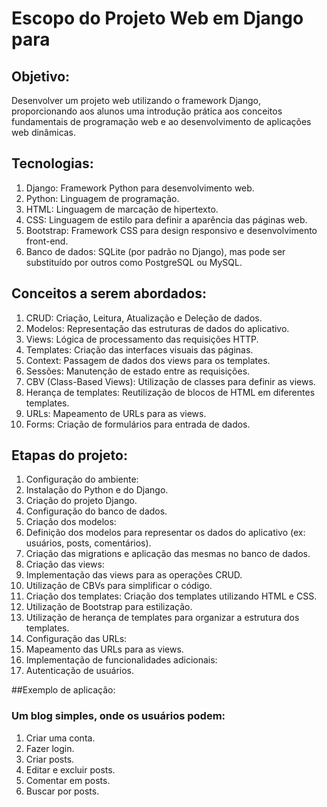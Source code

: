 # Escopo do Projeto Web em Django para
## Objetivo:

Desenvolver um projeto web utilizando o framework Django, proporcionando aos alunos uma introdução prática aos conceitos fundamentais de programação web e ao desenvolvimento de aplicações web dinâmicas.

## Tecnologias:

1. Django: Framework Python para desenvolvimento web.
2. Python: Linguagem de programação.
3. HTML: Linguagem de marcação de hipertexto.
4. CSS: Linguagem de estilo para definir a aparência das páginas web.
5. Bootstrap: Framework CSS para design responsivo e desenvolvimento front-end.
6. Banco de dados: SQLite (por padrão no Django), mas pode ser substituído por outros como PostgreSQL ou MySQL.

## Conceitos a serem abordados:

1. CRUD: Criação, Leitura, Atualização e Deleção de dados.
2. Modelos: Representação das estruturas de dados do aplicativo.
3. Views: Lógica de processamento das requisições HTTP.
4. Templates: Criação das interfaces visuais das páginas.
5. Context: Passagem de dados dos views para os templates.
6. Sessões: Manutenção de estado entre as requisições.
7. CBV (Class-Based Views): Utilização de classes para definir as views.
8. Herança de templates: Reutilização de blocos de HTML em diferentes templates.
9. URLs: Mapeamento de URLs para as views.
10. Forms: Criação de formulários para entrada de dados.

## Etapas do projeto:

1. Configuração do ambiente:
2. Instalação do Python e do Django.
3. Criação do projeto Django.
4. Configuração do banco de dados.
5. Criação dos modelos:
6. Definição dos modelos para representar os dados do aplicativo (ex: usuários, posts, comentários).
7. Criação das migrations e aplicação das mesmas no banco de dados.
8. Criação das views:
8. Implementação das views para as operações CRUD.
10. Utilização de CBVs para simplificar o código.
11. Criação dos templates: Criação dos templates utilizando HTML e CSS.
12. Utilização de Bootstrap para estilização.
13. Utilização de herança de templates para organizar a estrutura dos templates.
14. Configuração das URLs:
15. Mapeamento das URLs para as views.
16. Implementação de funcionalidades adicionais:
17. Autenticação de usuários.

##Exemplo de aplicação:

### Um blog simples, onde os usuários podem:

1. Criar uma conta.
2. Fazer login.
3. Criar posts.
4. Editar e excluir posts.
5. Comentar em posts.
6. Buscar por posts.